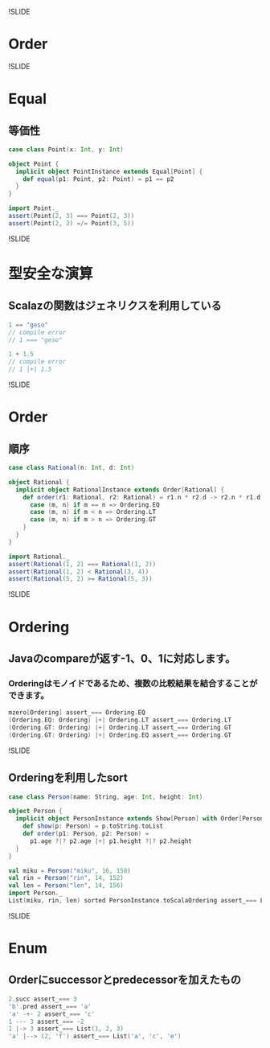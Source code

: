 !SLIDE

# Order

!SLIDE

# Equal

## 等価性

```scala
case class Point(x: Int, y: Int)

object Point {
  implicit object PointInstance extends Equal[Point] {
    def equal(p1: Point, p2: Point) = p1 == p2
  }
}

import Point._
assert(Point(2, 3) === Point(2, 3))
assert(Point(2, 3) =/= Point(3, 5))
```

!SLIDE

# 型安全な演算

## Scalazの関数はジェネリクスを利用している

```scala
1 == "geso"
// compile error
// 1 === "geso"

1 + 1.5
// compile error
// 1 |+| 1.5
```

!SLIDE

# Order

## 順序

```scala
case class Rational(n: Int, d: Int)

object Rational {
  implicit object RationalInstance extends Order[Rational] {
    def order(r1: Rational, r2: Rational) = r1.n * r2.d -> r2.n * r1.d match {
      case (m, n) if m == n => Ordering.EQ
      case (m, n) if m < n => Ordering.LT
      case (m, n) if m > n => Ordering.GT
    }
  }
}

import Rational._
assert(Rational(1, 2) === Rational(1, 2))
assert(Rational(1, 2) < Rational(3, 4))
assert(Rational(5, 2) >= Rational(5, 3))
```

!SLIDE

# Ordering

## Javaのcompareが返す-1、0、1に対応します。

### Orderingはモノイドであるため、複数の比較結果を結合することができます。

```scala
mzero[Ordering] assert_=== Ordering.EQ
(Ordering.EQ: Ordering) |+| Ordering.LT assert_=== Ordering.LT
(Ordering.GT: Ordering) |+| Ordering.LT assert_=== Ordering.GT
(Ordering.GT: Ordering) |+| Ordering.EQ assert_=== Ordering.GT
```

!SLIDE

## Orderingを利用したsort

```scala
case class Person(name: String, age: Int, height: Int)

object Person {
  implicit object PersonInstance extends Show[Person] with Order[Person] {
    def show(p: Person) = p.toString.toList
    def order(p1: Person, p2: Person) =
      p1.age ?|? p2.age |+| p1.height ?|? p2.height
  }
}

val miku = Person("miku", 16, 158)
val rin = Person("rin", 14, 152)
val len = Person("len", 14, 156)
import Person._
List(miku, rin, len) sorted PersonInstance.toScalaOrdering assert_=== List(rin, len, miku)
```

!SLIDE

# Enum

## Orderにsuccessorとpredecessorを加えたもの

```scala
2.succ assert_=== 3
'b'.pred assert_=== 'a'
'a' -+- 2 assert_=== 'c'
1 --- 3 assert_=== -2
1 |-> 3 assert_=== List(1, 2, 3)
'a' |--> (2, 'f') assert_=== List('a', 'c', 'e')
```
